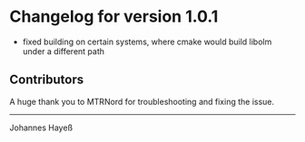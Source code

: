# Changelog for version 1.0.1

* fixed building on certain systems, where cmake would build libolm under a different path

## Contributors

A huge thank you to MTRNord for troubleshooting and fixing the issue.

---

Johannes Hayeß
